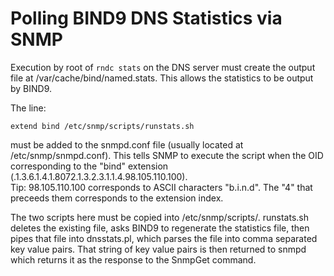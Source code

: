 # Polling BIND9 DNS Statistics via SNMP
Execution by root of `rndc stats` on the DNS server must create the output file at /var/cache/bind/named.stats.  This allows the statistics to be output by BIND9.

The line:
```
extend bind /etc/snmp/scripts/runstats.sh
```
must be added to the snmpd.conf file (usually located at /etc/snmp/snmpd.conf). This tells SNMP to execute the script when the OID corresponding to the "bind" extension (.1.3.6.1.4.1.8072.1.3.2.3.1.1.4.98.105.110.100).  
Tip: 98.105.110.100 corresponds to ASCII characters "b.i.n.d". The "4" that preceeds them corresponds to the extension index.

The two scripts here must be copied into /etc/snmp/scripts/.
runstats.sh deletes the existing file, asks BIND9 to regenerate the statistics file, then pipes that file into dnsstats.pl, which parses the file into comma separated key value pairs.  That string of key value pairs is then returned to snmpd which returns it as the response to the SnmpGet command.
